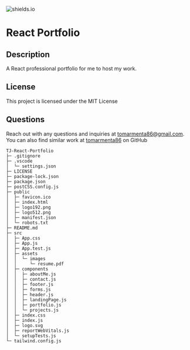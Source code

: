 
![shields.io](https://img.shields.io/badge/license-MIT-yellow)

# React Portfolio

## Description

A React professional portfolio for me to host my work.

## License

This project is licensed under the MIT License

## Questions

Reach out with any questions and inquiries at tomarmenta86@gmail.com. You can also find similar work at [tomarmenta86](https://github.comtomarmenta86) on GitHub

```
TJ-React-Portfolio
├─ .gitignore
├─ .vscode
│  └─ settings.json
├─ LICENSE
├─ package-lock.json
├─ package.json
├─ postCSS.config.js
├─ public
│  ├─ favicon.ico
│  ├─ index.html
│  ├─ logo192.png
│  ├─ logo512.png
│  ├─ manifest.json
│  └─ robots.txt
├─ README.md
├─ src
│  ├─ App.css
│  ├─ App.js
│  ├─ App.test.js
│  ├─ assets
│  │  └─ images
│  │     └─ resume.pdf
│  ├─ components
│  │  ├─ aboutMe.js
│  │  ├─ contact.js
│  │  ├─ footer.js
│  │  ├─ forms.js
│  │  ├─ header.js
│  │  ├─ landingPage.js
│  │  ├─ portfolio.js
│  │  └─ projects.js
│  ├─ index.css
│  ├─ index.js
│  ├─ logo.svg
│  ├─ reportWebVitals.js
│  └─ setupTests.js
└─ tailwind.config.js

```